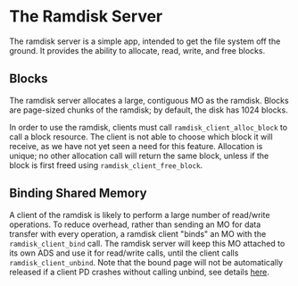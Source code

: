 # The Ramdisk Server

The ramdisk server is a simple app, intended to get the file system off the ground. It provides the ability to allocate, read, write, and free blocks.

## Blocks
The ramdisk server allocates a large, contiguous MO as the ramdisk. Blocks are page-sized chunks of the ramdisk; by default, the disk has 1024 blocks.

In order to use the ramdisk, clients must call `ramdisk_client_alloc_block` to call a block resource. The client is not able to choose which block it will receive, as we have not yet seen a need for this feature. Allocation is unique; no other allocation call will return the same block, unless if the block is first freed using `ramdisk_client_free_block`.

## Binding Shared Memory
A client of the ramdisk is likely to perform a large number of read/write operations. To reduce overhead, rather than sending an MO for data transfer with every operation, a ramdisk client "binds" an MO with the `ramdisk_client_bind` call. The ramdisk server will keep this MO attached to its own ADS and use it for read/write calls, until the client calls `ramdisk_client_unbind`. Note that the bound page will not be automatically released if a client PD crashes without calling unbind, see details [here](target_limitations_ramdisk_bound_page).